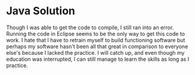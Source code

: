 # Java Solution

Though I was able to get the code to compile, I still ran into an error.
Running the code in Eclipse seems to be the only way to get this code to work. I hate that
I have to retrain myself to build functioning software but perhaps my software hasn't been all
that great in comparison to everyone else's because I lacked the practice. I will catch up, and even though my education was interrupted, I can still manage to learn the skills as long as I practice.

